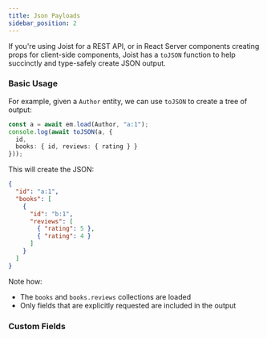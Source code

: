 ```yaml
---
title: Json Payloads
sidebar_position: 2
---
```


If you're using Joist for a REST API, or in React Server components creating props for client-side components, Joist has a `toJSON` function to help succinctly and type-safely create JSON output. 

### Basic Usage

For example, given a `Author` entity, we can use `toJSON` to create a tree of output:

```typescript
const a = await em.load(Author, "a:1");
console.log(await toJSON(a, {
  id,
  books: { id, reviews: { rating } }  
}));
```

This will create the JSON:

```json
{
  "id": "a:1",
  "books": [
    {
      "id": "b:1",
      "reviews": [
        { "rating": 5 },
        { "rating": 4 }
      ]
    }
  ]
}
```

Note how:

* The `books` and `books.reviews` collections are loaded
* Only fields that are explicitly requested are included in the output

### Custom Fields


